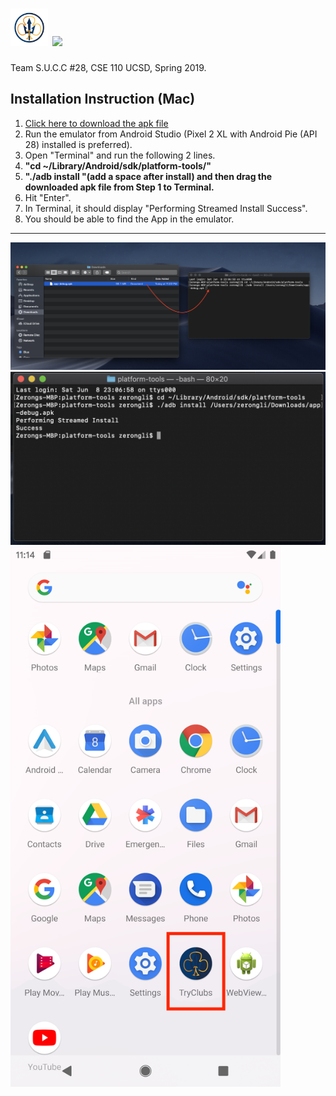 # <img src="app/src/main/res/drawable-v24/App%20Logo%20Artifacts.png" width="60" height="60"> <img src="app/src/main/res/drawable/app_logo.png" height="60">
 
 Team S.U.C.C #28, CSE 110 UCSD, Spring 2019.

## Installation Instruction (Mac)
  1. [Click here to download the apk file](https://drive.google.com/a/ucsd.edu/file/d/1wvQ69oH2kIvkfDhZxvgy_i-lh_NGfzyj/view?usp=drivesdk)
  2. Run the emulator from Android Studio (Pixel 2 XL with Android Pie (API 28) installed is preferred).
  3. Open "Terminal" and run the following 2 lines.
  4. **"cd ~/Library/Android/sdk/platform-tools/"**
  5. **"./adb install "(add a space after install) and then drag the downloaded apk file from Step 1 to Terminal.**
  7. Hit "Enter".
  8. In Terminal, it should display "Performing Streamed Install Success".
  9. You should be able to find the App in the emulator.
---
<img src="app/src/main/res/drawable-v24/Screen%20Shot%202019-06-08%20at%2011.08.30%20PM.png" >
<img src="app/src/main/res/drawable-v24/Screen%20Shot%202019-06-08%20at%2011.09.04 PM.png" >
<img src="app/src/main/res/drawable-v24/Screenshot_1560060840.png" width="432" height="864">
